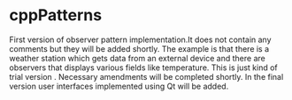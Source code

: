 # cppPatterns 
First version of observer pattern implementation.It does not contain any comments but they will be added shortly.
The example is that there is a weather station which gets data from an external device and there are observers that displays various fields like temperature.
This is just kind of trial version . Necessary amendments will be completed shortly.
In the final version user interfaces implemented using Qt will be added. 
